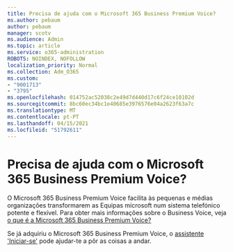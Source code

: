 ```yaml
---
title: Precisa de ajuda com o Microsoft 365 Business Premium Voice?
ms.author: pebaum
author: pebaum
manager: scotv
ms.audience: Admin
ms.topic: article
ms.service: o365-administration
ROBOTS: NOINDEX, NOFOLLOW
localization_priority: Normal
ms.collection: Adm_O365
ms.custom:
- "9001713"
- "3795"
ms.openlocfilehash: 014752ac52038c2e49d7d440d17c6f24ce10102d
ms.sourcegitcommit: 8bc60ec34bc1e40685e3976576e04a2623f63a7c
ms.translationtype: MT
ms.contentlocale: pt-PT
ms.lasthandoff: 04/15/2021
ms.locfileid: "51792611"
---
```

# <a name="need-help-with-microsoft-365-business-premium-voice"></a>Precisa de ajuda com o Microsoft 365 Business Premium Voice?

O Microsoft 365 Business Premium Voice facilita às pequenas e médias organizações transformarem as Equipas microsoft num sistema telefónico potente e flexível. Para obter mais informações sobre o Business Voice, veja [o que é a Microsoft 365 Business Premium Voice?](https://docs.microsoft.com/microsoftteams/business-voice/whats-business-voice)

Se já adquiriu o Microsoft 365 Business Premium Voice, o [assistente 'Iniciar-se'](https://docs.microsoft.com/microsoftteams/business-voice/use-getting-started-wizard) pode ajudar-te a pôr as coisas a andar. 
